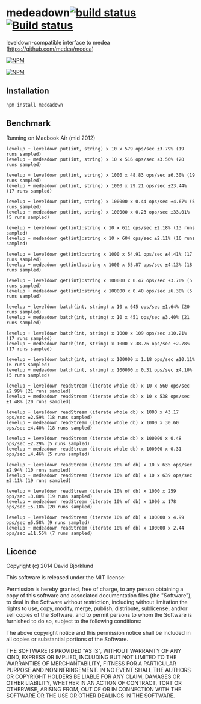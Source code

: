 # medeadown[![build status](https://secure.travis-ci.org/medea/medeadown.svg)](http://travis-ci.org/medea/medeadown)[![Build status](https://ci.appveyor.com/api/projects/status/0trcea0djn8x7bhg/branch/master)](https://ci.appveyor.com/project/medea/medeadown/branch/master)

leveldown-compatible interface to medea (https://github.com/medea/medea)

[![NPM](https://nodei.co/npm/medeadown.png?downloads&stars)](https://nodei.co/npm/medeadown/)

[![NPM](https://nodei.co/npm-dl/medeadown.png)](https://nodei.co/npm/medeadown/)

## Installation

```
npm install medeadown
```

## Benchmark

Running on Macbook Air (mid 2012)

```
levelup + leveldown put(int, string) x 10 x 579 ops/sec ±3.79% (19 runs sampled)
levelup + medeadown put(int, string) x 10 x 516 ops/sec ±3.56% (20 runs sampled)

levelup + leveldown put(int, string) x 1000 x 48.83 ops/sec ±6.30% (19 runs sampled)
levelup + medeadown put(int, string) x 1000 x 29.21 ops/sec ±23.44% (17 runs sampled)

levelup + leveldown put(int, string) x 100000 x 0.44 ops/sec ±4.67% (5 runs sampled)
levelup + medeadown put(int, string) x 100000 x 0.23 ops/sec ±33.01% (5 runs sampled)

levelup + leveldown get(int):string x 10 x 611 ops/sec ±2.18% (13 runs sampled)
levelup + medeadown get(int):string x 10 x 604 ops/sec ±2.11% (16 runs sampled)

levelup + leveldown get(int):string x 1000 x 54.91 ops/sec ±4.41% (17 runs sampled)
levelup + medeadown get(int):string x 1000 x 55.87 ops/sec ±4.13% (18 runs sampled)

levelup + leveldown get(int):string x 100000 x 0.47 ops/sec ±3.70% (5 runs sampled)
levelup + medeadown get(int):string x 100000 x 0.40 ops/sec ±6.38% (5 runs sampled)

levelup + leveldown batch(int, string) x 10 x 645 ops/sec ±1.64% (20 runs sampled)
levelup + medeadown batch(int, string) x 10 x 451 ops/sec ±3.40% (21 runs sampled)

levelup + leveldown batch(int, string) x 1000 x 109 ops/sec ±10.21% (17 runs sampled)
levelup + medeadown batch(int, string) x 1000 x 38.26 ops/sec ±2.78% (17 runs sampled)

levelup + leveldown batch(int, string) x 100000 x 1.18 ops/sec ±10.11% (6 runs sampled)
levelup + medeadown batch(int, string) x 100000 x 0.31 ops/sec ±4.10% (5 runs sampled)

levelup + leveldown readStream (iterate whole db) x 10 x 560 ops/sec ±2.99% (21 runs sampled)
levelup + medeadown readStream (iterate whole db) x 10 x 538 ops/sec ±1.48% (20 runs sampled)

levelup + leveldown readStream (iterate whole db) x 1000 x 43.17 ops/sec ±2.59% (18 runs sampled)
levelup + medeadown readStream (iterate whole db) x 1000 x 30.60 ops/sec ±4.40% (18 runs sampled)

levelup + leveldown readStream (iterate whole db) x 100000 x 0.48 ops/sec ±2.29% (5 runs sampled)
levelup + medeadown readStream (iterate whole db) x 100000 x 0.31 ops/sec ±4.46% (5 runs sampled)

levelup + leveldown readStream (iterate 10% of db) x 10 x 635 ops/sec ±2.94% (10 runs sampled)
levelup + medeadown readStream (iterate 10% of db) x 10 x 639 ops/sec ±3.11% (19 runs sampled)

levelup + leveldown readStream (iterate 10% of db) x 1000 x 259 ops/sec ±3.80% (19 runs sampled)
levelup + medeadown readStream (iterate 10% of db) x 1000 x 178 ops/sec ±5.18% (20 runs sampled)

levelup + leveldown readStream (iterate 10% of db) x 100000 x 4.99 ops/sec ±5.58% (9 runs sampled)
levelup + medeadown readStream (iterate 10% of db) x 100000 x 2.44 ops/sec ±11.55% (7 runs sampled)
```

## Licence

Copyright (c) 2014 David Björklund

This software is released under the MIT license:

Permission is hereby granted, free of charge, to any person obtaining a copy
of this software and associated documentation files (the "Software"), to deal
in the Software without restriction, including without limitation the rights
to use, copy, modify, merge, publish, distribute, sublicense, and/or sell
copies of the Software, and to permit persons to whom the Software is
furnished to do so, subject to the following conditions:

The above copyright notice and this permission notice shall be included in
all copies or substantial portions of the Software.

THE SOFTWARE IS PROVIDED "AS IS", WITHOUT WARRANTY OF ANY KIND, EXPRESS OR
IMPLIED, INCLUDING BUT NOT LIMITED TO THE WARRANTIES OF MERCHANTABILITY,
FITNESS FOR A PARTICULAR PURPOSE AND NONINFRINGEMENT. IN NO EVENT SHALL THE
AUTHORS OR COPYRIGHT HOLDERS BE LIABLE FOR ANY CLAIM, DAMAGES OR OTHER
LIABILITY, WHETHER IN AN ACTION OF CONTRACT, TORT OR OTHERWISE, ARISING FROM,
OUT OF OR IN CONNECTION WITH THE SOFTWARE OR THE USE OR OTHER DEALINGS IN
THE SOFTWARE.

